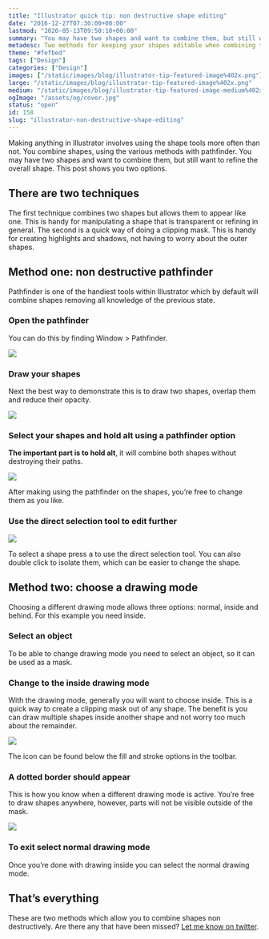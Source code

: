 ```yaml
---
title: "Illustrator quick tip: non destructive shape editing"
date: "2016-12-27T07:30:00+00:00"
lastmod: "2020-05-13T09:50:10+00:00"
summary: "You may have two shapes and want to combine them, but still want to refine the overall shape or save it for later. This post shows you two options."
metadesc: Two methods for keeping your shapes editable when combining them. One method uses pathfinder the other uses drawing modes."
theme: "#fefbed"
tags: ["Design"]
categories: ["Design"]
images: ["/static/images/blog/illustrator-tip-featured-image%402x.png"]
large: "/static/images/blog/illustrator-tip-featured-image%402x.png"
medium: "/static/images/blog/illustrator-tip-featured-image-medium%402x.png"
ogImage: "/assets/og/cover.jpg"
status: "open"
id: 158
slug: "illustrator-non-destructive-shape-editing"
---
```


Making anything in Illustrator involves using the shape tools more often than not. You combine shapes, using the various methods with pathfinder. You may have two shapes and want to combine them, but still want to refine the overall shape. This post shows you two options.

## There are two techniques
The first technique combines two shapes but allows them to appear like one. This is handy for manipulating a shape that is transparent or refining in general. The second is a quick way of doing a clipping mask. This is handy for creating highlights and shadows, not having to worry about the outer shapes.

## Method one: non destructive pathfinder
Pathfinder is one of the handiest tools within Illustrator which by default will combine shapes removing all knowledge of the previous state. 

### Open the pathfinder
You can do this by finding Window > Pathfinder.

<Image src="/static/images/blog/non-destructive-pathfinder@2x.png" width={738} height={492} />

### Draw your shapes
Next the best way to demonstrate this is to draw two shapes, overlap them and reduce their opacity.

<Image src="/static/images/blog/non-destructive-opacity-shapes@2x.png" width={738} height={492} />

### Select your shapes and hold alt using a pathfinder option
**The important part is to hold alt**, it will combine both shapes without destroying their paths.

<Image src="/static/images/blog/non-destructive-combined-shapes@2x.png" width={738} height={492} />

After making using the pathfinder on the shapes, you’re free to change them as you like. 

### Use the direct selection tool to edit further
<Image src="/static/images/blog/non-destructive-move-shapes.gif" />

To select a shape press <kbd>a</kbd> to use the direct selection tool. You can also double click to isolate them, which can be easier to change the shape.

## Method two: choose a drawing mode
Choosing a different drawing mode allows three options: normal, inside and behind. For this example you need inside.

### Select an object
To be able to change drawing mode you need to select an object, so it can be used as a mask.

### Change to the inside drawing mode
With the drawing mode, generally you will want to choose inside. This is a quick way to create a clipping mask out of any shape. The benefit is you can draw multiple shapes inside another shape and not worry too much about the remainder.

<Image src="/static/images/blog/non-destructive-toolbar@2x.png" width={738} height={492} />

The icon can be found below the fill and stroke options in the toolbar.

### A dotted border should appear
This is how you know when a different drawing mode is active. You’re free to draw shapes anywhere, however, parts will not be visible outside of the mask. 

<Image src="/static/images/blog/non-destructive-drawing-inside@2x.png" width={738} height={492} />

### To exit select normal drawing mode
Once you’re done with drawing inside you can select the normal drawing mode.

## That’s everything
These are two methods which allow you to combine shapes non destructively. Are there any that have been missed? [Let me know on twitter](https://twitter.com/irsteve).